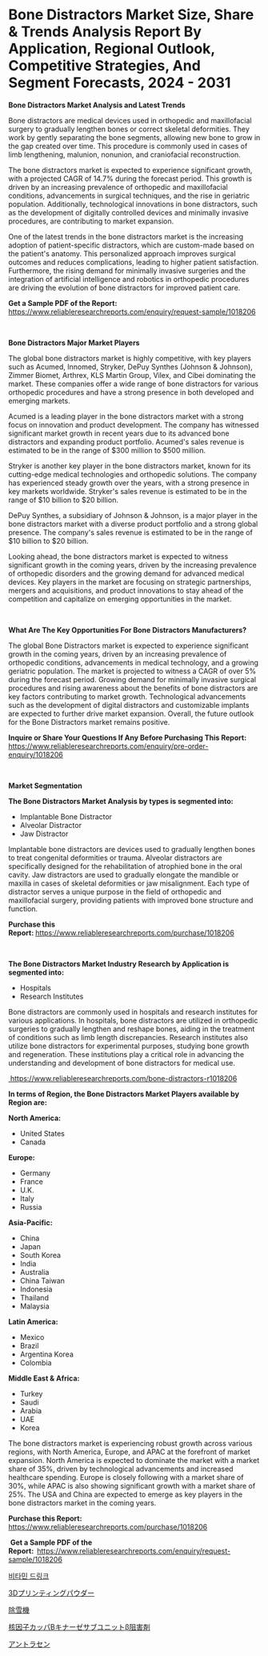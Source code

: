 <p><h1>Bone Distractors Market Size, Share & Trends Analysis Report By Application, Regional Outlook, Competitive Strategies, And Segment Forecasts, 2024 - 2031</h1></p><p><strong>Bone Distractors Market Analysis and Latest Trends</strong></p>
<p><p>Bone distractors are medical devices used in orthopedic and maxillofacial surgery to gradually lengthen bones or correct skeletal deformities. They work by gently separating the bone segments, allowing new bone to grow in the gap created over time. This procedure is commonly used in cases of limb lengthening, malunion, nonunion, and craniofacial reconstruction.</p><p>The bone distractors market is expected to experience significant growth, with a projected CAGR of 14.7% during the forecast period. This growth is driven by an increasing prevalence of orthopedic and maxillofacial conditions, advancements in surgical techniques, and the rise in geriatric population. Additionally, technological innovations in bone distractors, such as the development of digitally controlled devices and minimally invasive procedures, are contributing to market expansion.</p><p>One of the latest trends in the bone distractors market is the increasing adoption of patient-specific distractors, which are custom-made based on the patient's anatomy. This personalized approach improves surgical outcomes and reduces complications, leading to higher patient satisfaction. Furthermore, the rising demand for minimally invasive surgeries and the integration of artificial intelligence and robotics in orthopedic procedures are driving the evolution of bone distractors for improved patient care.</p></p>
<p><strong>Get a Sample PDF of the Report:&nbsp;</strong> <a href="https://www.reliableresearchreports.com/enquiry/request-sample/1018206">https://www.reliableresearchreports.com/enquiry/request-sample/1018206</a></p>
<p>&nbsp;</p>
<p><strong>Bone Distractors Major Market Players</strong></p>
<p><p>The global bone distractors market is highly competitive, with key players such as Acumed, Innomed, Stryker, DePuy Synthes (Johnson & Johnson), Zimmer Biomet, Arthrex, KLS Martin Group, Vilex, and Cibei dominating the market. These companies offer a wide range of bone distractors for various orthopedic procedures and have a strong presence in both developed and emerging markets.</p><p>Acumed is a leading player in the bone distractors market with a strong focus on innovation and product development. The company has witnessed significant market growth in recent years due to its advanced bone distractors and expanding product portfolio. Acumed's sales revenue is estimated to be in the range of $300 million to $500 million.</p><p>Stryker is another key player in the bone distractors market, known for its cutting-edge medical technologies and orthopedic solutions. The company has experienced steady growth over the years, with a strong presence in key markets worldwide. Stryker's sales revenue is estimated to be in the range of $10 billion to $20 billion.</p><p>DePuy Synthes, a subsidiary of Johnson & Johnson, is a major player in the bone distractors market with a diverse product portfolio and a strong global presence. The company's sales revenue is estimated to be in the range of $10 billion to $20 billion.</p><p>Looking ahead, the bone distractors market is expected to witness significant growth in the coming years, driven by the increasing prevalence of orthopedic disorders and the growing demand for advanced medical devices. Key players in the market are focusing on strategic partnerships, mergers and acquisitions, and product innovations to stay ahead of the competition and capitalize on emerging opportunities in the market.</p></p>
<p>&nbsp;</p>
<p><strong>What Are The Key Opportunities For Bone Distractors Manufacturers?</strong></p>
<p><p>The global Bone Distractors market is expected to experience significant growth in the coming years, driven by an increasing prevalence of orthopedic conditions, advancements in medical technology, and a growing geriatric population. The market is projected to witness a CAGR of over 5% during the forecast period. Growing demand for minimally invasive surgical procedures and rising awareness about the benefits of bone distractors are key factors contributing to market growth. Technological advancements such as the development of digital distractors and customizable implants are expected to further drive market expansion. Overall, the future outlook for the Bone Distractors market remains positive.</p></p>
<p><strong>Inquire or Share Your Questions If Any Before Purchasing This Report:</strong> <a href="https://www.reliableresearchreports.com/enquiry/pre-order-enquiry/1018206">https://www.reliableresearchreports.com/enquiry/pre-order-enquiry/1018206</a></p>
<p>&nbsp;</p>
<p><strong>Market Segmentation</strong></p>
<p><strong>The Bone Distractors Market Analysis by types is segmented into:</strong></p>
<p><ul><li>Implantable Bone Distractor</li><li>Alveolar Distractor</li><li>Jaw Distractor</li></ul></p>
<p><p>Implantable bone distractors are devices used to gradually lengthen bones to treat congenital deformities or trauma. Alveolar distractors are specifically designed for the rehabilitation of atrophied bone in the oral cavity. Jaw distractors are used to gradually elongate the mandible or maxilla in cases of skeletal deformities or jaw misalignment. Each type of distractor serves a unique purpose in the field of orthopedic and maxillofacial surgery, providing patients with improved bone structure and function.</p></p>
<p><strong>Purchase this Report:&nbsp;</strong><a href="https://www.reliableresearchreports.com/purchase/1018206">https://www.reliableresearchreports.com/purchase/1018206</a></p>
<p>&nbsp;</p>
<p><strong>The Bone Distractors Market Industry Research by Application is segmented into:</strong></p>
<p><ul><li>Hospitals</li><li>Research Institutes</li></ul></p>
<p><p>Bone distractors are commonly used in hospitals and research institutes for various applications. In hospitals, bone distractors are utilized in orthopedic surgeries to gradually lengthen and reshape bones, aiding in the treatment of conditions such as limb length discrepancies. Research institutes also utilize bone distractors for experimental purposes, studying bone growth and regeneration. These institutions play a critical role in advancing the understanding and development of bone distractors for medical use.</p></p>
<p><a href="https://www.reliableresearchreports.com/bone-distractors-r1018206">&nbsp;https://www.reliableresearchreports.com/bone-distractors-r1018206</a></p>
<p><strong>In terms of Region, the Bone Distractors Market Players available by Region are:</strong></p>
<p>
    <p> <strong> North America: </strong>
        <ul>
            <li>United States</li>
            <li>Canada</li>
        </ul>
        </p> 
    <p> <strong> Europe: </strong>
        <ul>
            <li>Germany</li>
            <li>France</li>
            <li>U.K.</li>
            <li>Italy</li>
            <li>Russia</li>
        </ul>
        </p> 
    <p> <strong> Asia-Pacific: </strong>
        <ul>
            <li>China</li>
            <li>Japan</li>
            <li>South Korea</li>
            <li>India</li>
            <li>Australia</li>
            <li>China Taiwan</li>
            <li>Indonesia</li>
            <li>Thailand</li>
            <li>Malaysia</li>
        </ul>
        </p> 
    <p> <strong> Latin America: </strong>
        <ul>
            <li>Mexico</li>
            <li>Brazil</li>
            <li>Argentina Korea</li>
            <li>Colombia</li>
        </ul>
        </p> 
    <p> <strong> Middle East & Africa: </strong>
        <ul>
            <li>Turkey</li>
            <li>Saudi</li>
            <li>Arabia</li>
            <li>UAE</li>
            <li>Korea</li>
        </ul>
    </p>
    </p>
<p><p>The bone distractors market is experiencing robust growth across various regions, with North America, Europe, and APAC at the forefront of market expansion. North America is expected to dominate the market with a market share of 35%, driven by technological advancements and increased healthcare spending. Europe is closely following with a market share of 30%, while APAC is also showing significant growth with a market share of 25%. The USA and China are expected to emerge as key players in the bone distractors market in the coming years.</p></p>
<p><strong>Purchase this Report: </strong><a href="https://www.reliableresearchreports.com/purchase/1018206">https://www.reliableresearchreports.com/purchase/1018206</a></p>
<p>&nbsp;<strong>Get a Sample PDF of the Report:&nbsp;&nbsp;</strong><a href="https://www.reliableresearchreports.com/enquiry/request-sample/1018206">https://www.reliableresearchreports.com/enquiry/request-sample/1018206</a></p>
<p><strong></strong></p>
<p><p><a href="https://medium.com/@conormarvin1936/%EB%B9%84%ED%83%80%EB%AF%BC-%EC%9D%8C%EB%A3%8C-%EC%8B%9C%EC%9E%A5%EC%9D%80-%EC%8B%9C%EC%9E%A5-%EC%A0%90%EC%9C%A0%EC%9C%A8-%EA%B7%9C%EB%AA%A8-%EB%B0%8F-2031%EB%85%84%EA%B9%8C%EC%A7%80-%EC%98%88%EC%83%81%EB%90%98%EB%8A%94-%EC%98%88%EC%B8%A1%EC%97%90-%EC%B4%88%EC%A0%90%EC%9D%84-%EB%A7%9E%EC%B6%A5%EB%8B%88%EB%8B%A4-90ec778b9bdf">비타민 드링크</a></p><p><a href="https://medium.com/@reyeshowell66/3d%E3%83%97%E3%83%AA%E3%83%B3%E3%83%88%E7%B2%89%E6%9C%AB%E5%B8%82%E5%A0%B4%E3%81%AF-2021%E5%B9%B4%E3%81%BE%E3%81%A7%E3%81%AE%E5%B8%82%E5%A0%B4%E3%82%B7%E3%82%A7%E3%82%A2-%E3%82%B5%E3%82%A4%E3%82%BA-%E3%81%8A%E3%82%88%E3%81%B3%E4%BA%88%E6%B8%AC%E3%82%92%E4%B8%AD%E5%BF%83%E3%81%AB%E6%B3%A8%E7%9B%AE%E3%81%95%E3%82%8C%E3%81%A6%E3%81%84%E3%81%BE%E3%81%99-9131fe262c71">3Dプリンティングパウダー</a></p><p><a href="https://github.com/andrade7361/Market-Research-Report-List-1/blob/main/212464349354.md">除雪機</a></p><p><a href="https://github.com/RaeJenkins1952/Market-Research-Report-List-1/blob/main/129792549355.md">核因子カッパBキナーゼサブユニットβ阻害剤</a></p><p><a href="https://medium.com/@stevencornish04/%E3%82%A2%E3%83%B3%E3%82%B9%E3%83%A9%E3%82%BB%E3%83%B3%E5%B8%82%E5%A0%B4-%E5%B8%82%E5%A0%B4cagr-%E5%B8%82%E5%A0%B4%E3%83%88%E3%83%AC%E3%83%B3%E3%83%89-%E3%81%8A%E3%82%88%E3%81%B3%E6%88%90%E9%95%B7%E6%88%A6%E7%95%A5%E3%81%AB%E9%96%A2%E3%81%99%E3%82%8B%E6%83%85%E5%A0%B1-08c3606ee1b5">アントラセン</a></p></p>